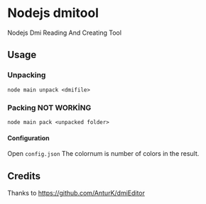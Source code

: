 # Nodejs dmitool
Nodejs Dmi Reading And Creating Tool

## Usage
### Unpacking
```
node main unpack <dmifile>
```

### Packing NOT WORKİNG
```
node main pack <unpacked folder>
``` 
#### Configuration
Open `config.json`
The colornum is number of colors in the result.

## Credits
Thanks to https://github.com/AnturK/dmiEditor